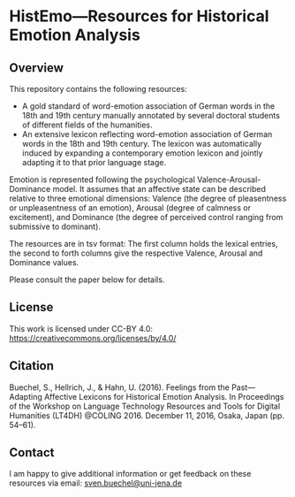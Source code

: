 # HistEmo—Resources for Historical Emotion Analysis

## Overview
This repository contains the following resources: 
- A gold standard of word-emotion association of German words in the 18th and 19th century manually annotated by several doctoral students of different fields of the humanities.
- An extensive lexicon reflecting word-emotion association of German words in the 18th and 19th century. The lexicon was automatically induced by expanding a contemporary emotion lexicon and jointly adapting it to that prior language stage.

Emotion is represented following the psychological Valence-Arousal-Dominance model. It assumes that an affective state can be described relative to three emotional dimensions: Valence (the degree of pleasentness or unpleasentness of an emotion), Arousal (degree of calmness or excitement), and Dominance (the degree of perceived control ranging from submissive to dominant).

The resources are in tsv format: The first column holds the lexical entries, the second to forth columns give the respective Valence, Arousal and Dominance values.

Please consult the paper below for details.

## License
This work is licensed under CC-BY 4.0: https://creativecommons.org/licenses/by/4.0/

## Citation
Buechel, S., Hellrich, J., & Hahn, U. (2016). Feelings from the Past—Adapting Affective Lexicons for Historical Emotion Analysis. In Proceedings of the Workshop on Language Technology Resources and Tools for Digital Humanities (LT4DH) @COLING 2016. December 11, 2016, Osaka, Japan (pp. 54–61).


## Contact
I am happy to give additional information or get feedback on these resources via email: sven.buechel@uni-jena.de
